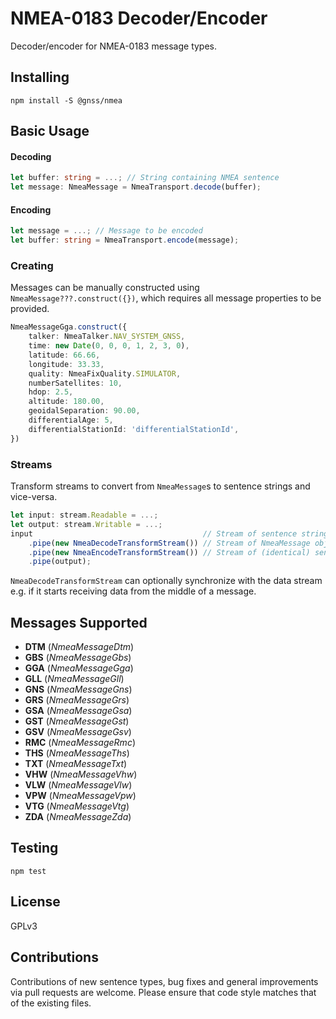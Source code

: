 # NMEA-0183 Decoder/Encoder
Decoder/encoder for NMEA-0183 message types.

## Installing

```
npm install -S @gnss/nmea
```

## Basic Usage
#### Decoding
```typescript
let buffer: string = ...; // String containing NMEA sentence
let message: NmeaMessage = NmeaTransport.decode(buffer);
```

#### Encoding
```typescript
let message = ...; // Message to be encoded
let buffer: string = NmeaTransport.encode(message);
```

### Creating
Messages can be manually constructed using `NmeaMessage???.construct({})`, which requires all message properties to be provided.
```typescript
NmeaMessageGga.construct({
    talker: NmeaTalker.NAV_SYSTEM_GNSS,
    time: new Date(0, 0, 0, 1, 2, 3, 0),
    latitude: 66.66,
    longitude: 33.33,
    quality: NmeaFixQuality.SIMULATOR,
    numberSatellites: 10,
    hdop: 2.5,
    altitude: 180.00,
    geoidalSeparation: 90.00,
    differentialAge: 5,
    differentialStationId: 'differentialStationId',
})
```

### Streams
Transform streams to convert from `NmeaMessage`s to sentence strings and vice-versa.
```typescript
let input: stream.Readable = ...;
let output: stream.Writable = ...;
input                                      // Stream of sentence strings
    .pipe(new NmeaDecodeTransformStream()) // Stream of NmeaMessage objects
    .pipe(new NmeaEncodeTransformStream()) // Stream of (identical) sentence strings
    .pipe(output);
```

`NmeaDecodeTransformStream` can optionally synchronize with the data stream e.g. if it starts receiving data from the middle of a message.

## Messages Supported
- **DTM** (_NmeaMessageDtm_)
- **GBS** (_NmeaMessageGbs_)
- **GGA** (_NmeaMessageGga_)
- **GLL** (_NmeaMessageGll_)
- **GNS** (_NmeaMessageGns_)
- **GRS** (_NmeaMessageGrs_)
- **GSA** (_NmeaMessageGsa_)
- **GST** (_NmeaMessageGst_)
- **GSV** (_NmeaMessageGsv_)
- **RMC** (_NmeaMessageRmc_)
- **THS** (_NmeaMessageThs_)
- **TXT** (_NmeaMessageTxt_)
- **VHW** (_NmeaMessageVhw_)
- **VLW** (_NmeaMessageVlw_)
- **VPW** (_NmeaMessageVpw_)
- **VTG** (_NmeaMessageVtg_)
- **ZDA** (_NmeaMessageZda_)

## Testing
`npm test`

## License
GPLv3

## Contributions
Contributions of new sentence types, bug fixes and general improvements via pull requests are welcome. Please ensure that code style matches that of the existing files.  